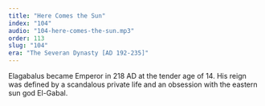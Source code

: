```yaml
---
title: "Here Comes the Sun"
index: "104"
audio: "104-here-comes-the-sun.mp3"
order: 113
slug: "104"
era: "The Severan Dynasty [AD 192-235]"
---
```


Elagabalus became Emperor in 218 AD at the tender age of 14\. His reign was defined by a scandalous private life and an obsession with the eastern sun god El-Gabal.


